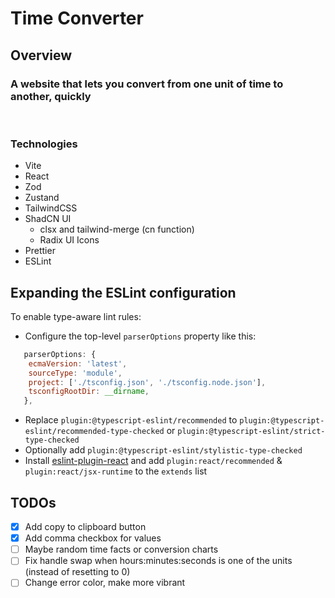 # Time Converter

## Overview

### A website that lets you convert from one unit of time to another, quickly

<br />

### Technologies

- Vite
- React
- Zod
- Zustand
- TailwindCSS
- ShadCN UI
  - clsx and tailwind-merge (cn function)
  - Radix UI Icons
- Prettier
- ESLint

## Expanding the ESLint configuration

To enable type-aware lint rules:

- Configure the top-level `parserOptions` property like this:

```js
   parserOptions: {
    ecmaVersion: 'latest',
    sourceType: 'module',
    project: ['./tsconfig.json', './tsconfig.node.json'],
    tsconfigRootDir: __dirname,
   },
```

- Replace `plugin:@typescript-eslint/recommended` to `plugin:@typescript-eslint/recommended-type-checked` or `plugin:@typescript-eslint/strict-type-checked`
- Optionally add `plugin:@typescript-eslint/stylistic-type-checked`
- Install [eslint-plugin-react](https://github.com/jsx-eslint/eslint-plugin-react) and add `plugin:react/recommended` & `plugin:react/jsx-runtime` to the `extends` list

## TODOs

- [x] Add copy to clipboard button
- [x] Add comma checkbox for values
- [ ] Maybe random time facts or conversion charts
- [ ] Fix handle swap when hours:minutes:seconds is one of the units (instead of resetting to 0)
- [ ] Change error color, make more vibrant
